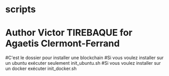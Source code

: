# scripts
# Author Victor TIREBAQUE for Agaetis Clermont-Ferrand

#C'est le dossier pour installer une blockchain
#Si vous voulez installer sur un ubuntu exécuter seulement init_ubuntu.sh
#Si vous voulez installer sur un docker exécuter init_docker.sh
